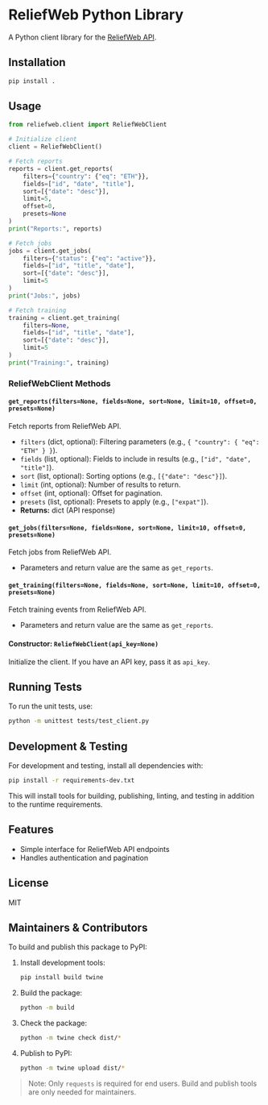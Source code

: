 # ReliefWeb Python Library

A Python client library for the [ReliefWeb API](https://apidoc.reliefweb.int/).

## Installation

```bash
pip install .
```

## Usage

```python
from reliefweb.client import ReliefWebClient

# Initialize client
client = ReliefWebClient()

# Fetch reports
reports = client.get_reports(
    filters={"country": {"eq": "ETH"}},
    fields=["id", "date", "title"],
    sort=[{"date": "desc"}],
    limit=5,
    offset=0,
    presets=None
)
print("Reports:", reports)

# Fetch jobs
jobs = client.get_jobs(
    filters={"status": {"eq": "active"}},
    fields=["id", "title", "date"],
    sort=[{"date": "desc"}],
    limit=5
)
print("Jobs:", jobs)

# Fetch training
training = client.get_training(
    filters=None,
    fields=["id", "title", "date"],
    sort=[{"date": "desc"}],
    limit=5
)
print("Training:", training)
```

### ReliefWebClient Methods

#### `get_reports(filters=None, fields=None, sort=None, limit=10, offset=0, presets=None)`
Fetch reports from ReliefWeb API.
- `filters` (dict, optional): Filtering parameters (e.g., `{ "country": { "eq": "ETH" } }`).
- `fields` (list, optional): Fields to include in results (e.g., `["id", "date", "title"]`).
- `sort` (list, optional): Sorting options (e.g., `[{"date": "desc"}]`).
- `limit` (int, optional): Number of results to return.
- `offset` (int, optional): Offset for pagination.
- `presets` (list, optional): Presets to apply (e.g., `["expat"]`).
- **Returns:** dict (API response)

#### `get_jobs(filters=None, fields=None, sort=None, limit=10, offset=0, presets=None)`
Fetch jobs from ReliefWeb API.
- Parameters and return value are the same as `get_reports`.

#### `get_training(filters=None, fields=None, sort=None, limit=10, offset=0, presets=None)`
Fetch training events from ReliefWeb API.
- Parameters and return value are the same as `get_reports`.

#### Constructor: `ReliefWebClient(api_key=None)`
Initialize the client. If you have an API key, pass it as `api_key`.

## Running Tests

To run the unit tests, use:

```bash
python -m unittest tests/test_client.py
```

## Development & Testing

For development and testing, install all dependencies with:

```bash
pip install -r requirements-dev.txt
```

This will install tools for building, publishing, linting, and testing in addition to the runtime requirements.

## Features
- Simple interface for ReliefWeb API endpoints
- Handles authentication and pagination

## License
MIT

## Maintainers & Contributors

To build and publish this package to PyPI:

1. Install development tools:
   ```bash
   pip install build twine
   ```
2. Build the package:
   ```bash
   python -m build
   ```
3. Check the package:
   ```bash
   python -m twine check dist/*
   ```
4. Publish to PyPI:
   ```bash
   python -m twine upload dist/*
   ```

> Note: Only `requests` is required for end users. Build and publish tools are only needed for maintainers.
